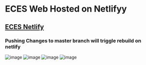 # ECES Web Hosted on Netlifyy

## [ECES Netlify](https://eces-nitw.netlify.app/)

### Pushing Changes to master branch will triggle rebuild on netlify 

![image](https://github.com/ECE-Society-NITW/ECES_Website_ReactJS/assets/116059615/5bf4fe81-f932-4130-9112-fb32c27b8035)
![image](https://github.com/ECE-Society-NITW/ECES_Website_ReactJS/assets/116059615/3ec0615b-3211-4a2d-a1cd-8b1b3633038e)
![image](https://github.com/ECE-Society-NITW/ECES_Website_ReactJS/assets/116059615/d1bbe94d-1a4e-4f07-9b20-d772ab06c36c)
![image](https://github.com/ECE-Society-NITW/ECES_Website_ReactJS/assets/116059615/fc622724-4881-4ff8-911d-65d374f73162)

